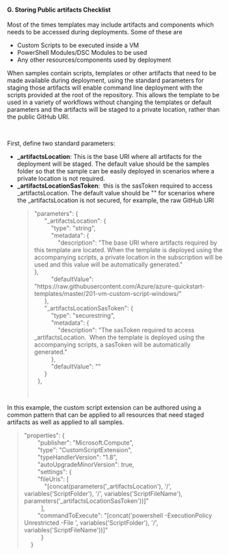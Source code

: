 <h4><b>G. Storing Public artifacts Checklist</b></h4>
<p>Most  of the times templates may include artifacts and components which needs to be  accessed during deployments. Some of these are</p>
<ul>
<li>Custom Scripts to be executed inside a VM</li>
<li>PowerShell Modules/DSC Modules to be used</li>
<li>Any other resources/components used by deployment</li>
</ul>
<p>When samples contain scripts, templates or other artifacts that need to be made available during deployment, using the standard parameters for staging those artifacts will enable command line deployment with the scripts provided at the root of the repository. This allows the template to be used in a variety of workflows without changing the templates or default parameters and the artifacts will be staged to a private location, rather than the public GitHub URI.</p>
<p>&nbsp;</p>
<p>First,  define two standard parameters:</p>
<ul>
<li><strong>_artifactsLocation</strong>:  This is the base URI where all artifacts for the deployment will be staged. The  default value should be the samples folder so that the sample can be easily  deployed in scenarios where a private location is not required.</li>
<li><strong>_artifactsLocationSasToken</strong>: &nbsp;this is the sasToken required to access  _artifactsLocation. The default value should be &quot;&quot; for scenarios  where the _artifactsLocation is not secured, for example, the raw GitHub URI
  <blockquote>
    <p>&quot;parameters&quot;:  {<br>
      &nbsp;&nbsp;&nbsp;&nbsp;&nbsp; &quot;_artifactsLocation&quot;: {<br>
      &nbsp;&nbsp;&nbsp;&nbsp;&nbsp;&nbsp;&nbsp;&nbsp;&nbsp; &quot;type&quot;: &quot;string&quot;,<br>
      &nbsp;&nbsp;&nbsp;&nbsp;&nbsp;&nbsp;&nbsp;&nbsp;&nbsp; &quot;metadata&quot;: {<br>
      &nbsp;&nbsp;&nbsp;&nbsp;&nbsp;&nbsp;&nbsp;&nbsp;&nbsp;&nbsp;&nbsp;&nbsp;&nbsp; &quot;description&quot;:  &quot;The base URI where artifacts required by this template are located. When  the template is deployed using the accompanying scripts, a private location in  the subscription will be used and this value will be automatically generated.&quot;<br>
      },<br>
      &nbsp;&nbsp;&nbsp;&nbsp;&nbsp;&nbsp;&nbsp;&nbsp;&nbsp; &quot;defaultValue&quot;:  &quot;https://raw.githubusercontent.com/Azure/azure-quickstart-templates/master/201-vm-custom-script-windows/&quot;<br>
      &nbsp;&nbsp;&nbsp;&nbsp;&nbsp; },<br>
      &nbsp;&nbsp;&nbsp;&nbsp;&nbsp; &quot;_artifactsLocationSasToken&quot;: {<br>
      &nbsp;&nbsp;&nbsp;&nbsp;&nbsp;&nbsp;&nbsp;&nbsp;&nbsp; &quot;type&quot;:  &quot;securestring&quot;,<br>
      &nbsp;&nbsp;&nbsp;&nbsp;&nbsp;&nbsp;&nbsp;&nbsp;&nbsp; &quot;metadata&quot;: {<br>
      &nbsp;&nbsp;&nbsp;&nbsp;&nbsp;&nbsp;&nbsp;&nbsp;&nbsp;&nbsp; &nbsp;&nbsp;&nbsp;&quot;description&quot;: &quot;The sasToken  required to access _artifactsLocation.&nbsp;  When the template is deployed using the accompanying scripts, a sasToken  will be automatically generated.&quot;<br>
      &nbsp;&nbsp;&nbsp;&nbsp;&nbsp;&nbsp;&nbsp;&nbsp;&nbsp; },<br>
      &nbsp;&nbsp;&nbsp;&nbsp;&nbsp;&nbsp;&nbsp;&nbsp;&nbsp; &quot;defaultValue&quot;:  &quot;&quot;<br>
      &nbsp;&nbsp;&nbsp;&nbsp;&nbsp; } <br>
      &nbsp; }, </p>
    <p>&nbsp;</p>
  </blockquote> 
</li>
</ul>


<p>In this example, the custom script  extension can be authored using a common pattern that can be applied to all  resources that need staged artifacts as well as applied to all samples.</p>
<blockquote>
  <p>&quot;properties&quot;:  {<br>
    &nbsp;&nbsp;&nbsp;&nbsp;&nbsp;&nbsp;&nbsp; &quot;publisher&quot;:  &quot;Microsoft.Compute&quot;,<br>
    &nbsp;&nbsp;&nbsp;&nbsp;&nbsp;&nbsp;&nbsp; &quot;type&quot;:  &quot;CustomScriptExtension&quot;,<br>
    &nbsp;&nbsp;&nbsp;&nbsp;&nbsp;&nbsp;&nbsp; &quot;typeHandlerVersion&quot;:  &quot;1.8&quot;,<br>
    &nbsp;&nbsp;&nbsp;&nbsp;&nbsp;&nbsp;&nbsp; &quot;autoUpgradeMinorVersion&quot;:  true,<br>
    &nbsp;&nbsp;&nbsp;&nbsp;&nbsp;&nbsp;&nbsp; &quot;settings&quot;: {<br>
    &nbsp;&nbsp;&nbsp;&nbsp;&nbsp;&nbsp;&nbsp; &quot;fileUris&quot;: [<br>
    &nbsp;&nbsp;&nbsp;&nbsp;&nbsp;&nbsp;&nbsp;&nbsp;&nbsp;&nbsp;&nbsp;  &quot;[concat(parameters('_artifactsLocation'), '/',  variables('ScriptFolder'), '/', variables('ScriptFileName'),  parameters('_artifactsLocationSasToken'))]&quot;<br>
    &nbsp;&nbsp;&nbsp;&nbsp;&nbsp;&nbsp;&nbsp;&nbsp;&nbsp; ],<br>
    &nbsp;&nbsp;&nbsp;&nbsp;&nbsp;&nbsp;&nbsp; &quot;commandToExecute&quot;:  &quot;[concat('powershell -ExecutionPolicy Unrestricted -File ',  variables('ScriptFolder'), '/', variables('ScriptFileName'))]&quot;<br>
    &nbsp;&nbsp;&nbsp;&nbsp;&nbsp;&nbsp;&nbsp;&nbsp;&nbsp; }<br>
    &nbsp;&nbsp;&nbsp; } </p>
</blockquote>
